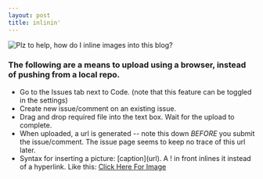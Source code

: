 ```yaml
---
layout: post
title: inlinin'
--- 
```


![Plz to help, how do I inline images into this blog?](https://cloud.githubusercontent.com/assets/16248469/12932017/ec18dc14-cf80-11e5-9e54-9d2f154269a1.jpg)

### The following are a means to upload using a browser, instead of pushing from a local repo. 
+ Go to the Issues tab next to Code. (note that this feature can be toggled in the settings)
+ Create new issue/comment on an existing issue.
+ Drag and drop required file into the text box. Wait for the upload to complete.
+ When uploaded, a url is generated -- note this down *BEFORE* you submit the issue/comment. The issue page seems to keep no trace of this url later.
+ Syntax for inserting a picture: \[caption\]\(url\). A \! in front inlines it instead of a hyperlink. Like this: [Click Here For Image](https://cloud.githubusercontent.com/assets/16248469/12933112/b79904f4-cf86-11e5-82a2-f2df69fcd696.png)
